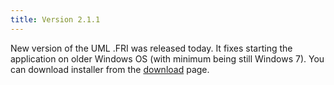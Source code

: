 ```yaml
---
title: Version 2.1.1
---
```

New version of the UML .FRI was released today.
It fixes starting the application on older Windows OS
(with minimum being still Windows 7).
You can download installer from the
[download](/downloads.html#v2.1.1) page.
